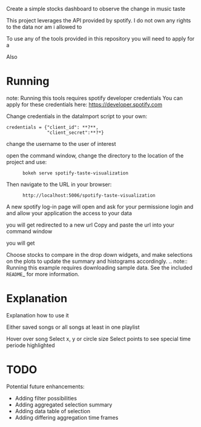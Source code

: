 Create a simple stocks dashboard to observe the change in music taste

This project leverages the API provided by spotify.
I do not own any rights to the data nor am i allowed to 

To use any of the tools provided in this repository you will need to apply for a 

Also

Running
=======

note: Running this tools requires spotify developer credentials
You can apply for these credentials here: https://developer.spotify.com

Change credentials in the dataImport script to your own:


    credentials = {"client_id": **?**,
                   "client_secret":**?*}

change the username to the user of interest

open the command window, change the directory to the location of the project
and use:
 
          bokeh serve spotify-taste-visualization
 
Then navigate to the URL in your browser:
          
          http://localhost:5006/spotify-taste-visualization

A new spotify log-in page will open and ask for your permissione
login and and allow your application the access to your data

you will get redirected to a new url
Copy and paste the url into your command window

you will get 

Choose stocks to compare in the drop down widgets, and make selections
on the plots to update the summary and histograms accordingly.
.. note::
    Running this example requires downloading sample data. See
    the included `README`_ for more information.

Explanation
=======

Explanation how to use it

Either saved songs or all songs at least in one playlist

Hover over song
Select x, y or circle size
Select points to see special time periode highlighted

TODO
====
Potential future enhancements:
- Adding filter possibilities
- Adding aggregated selection summary
- Adding data table of selection
- Adding differing aggregation time frames
